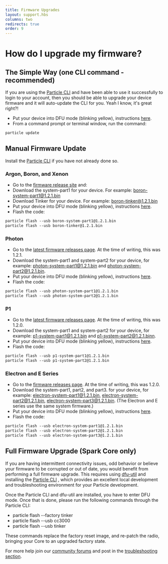 ```yaml
---
title: Firmware Upgrades
layout: support.hbs
columns: two
redirects: true
order: 9
---
```


How do I upgrade my firmware?
===


## The Simple Way (one CLI command - recommended)

If you are using the [Particle CLI](/tutorials/developer-tools/cli) and have been able to use it successfully to login to your account, then you should be able to upgrade your device firmware and it will auto-update the CLI for you. Yeah I know, it's great right?!

- Put your device into DFU mode (blinking yellow), instructions [here](/tutorials/device-os/led/#dfu-mode-device-firmware-upgrade-).
- From a command prompt or terminal window, run the command:

```html
particle update
```


## Manual Firmware Update 

Install the [Particle CLI](/tutorials/developer-tools/cli) if you have not already done so.

### Argon, Boron, and Xenon

- Go to the [firmware release site](https://github.com/particle-iot/device-os/releases/tag/v1.2.1) and:
- Download the system-part1 for your device. For example: [boron-system-part1@1.2.1.bin](https://github.com/particle-iot/device-os/releases/download/v1.2.1/boron-system-part1@1.2.1.bin)
- Download Tinker for your device. For example: [boron-tinker@1.2.1.bin](https://github.com/particle-iot/device-os/releases/download/v1.2.1/boron-tinker@1.2.1.bin)
- Put your device into DFU mode (blinking yellow), instructions [here](/tutorials/device-os/led/#dfu-mode-device-firmware-upgrade-).
- Flash the code:

```html
particle flash --usb boron-system-part1@1.2.1.bin
particle flash --usb boron-tinker@1.2.1.bin
```

### Photon

- Go to the [latest firmware releases page](https://github.com/particle-iot/device-os/releases/latest). At the time of writing, this was 1.2.1.
- Download the system-part1 and system-part2 for your device, for example: photon-system-part1@1.2.1.bin and photon-system-part2@1.2.1.bin.
- Put your device into DFU mode (blinking yellow), instructions [here](/tutorials/device-os/led/#dfu-mode-device-firmware-upgrade-).
- Flash the code:

```html
particle flash --usb photon-system-part1@1.2.1.bin
particle flash --usb photon-system-part2@1.2.1.bin
```

### P1

- Go to the [latest firmware releases page](https://github.com/particle-iot/device-os/releases/latest). At the time of writing, this was 1.2.0.
- Download the system-part1 and system-part2 for your device, for example: p1-system-part1@1.2.1.bin and p1-system-part2@1.2.1.binn.
- Put your device into DFU mode (blinking yellow), instructions [here](/tutorials/device-os/led/#dfu-mode-device-firmware-upgrade-).
- Flash the code:

```html
particle flash --usb p1-system-part1@1.2.1.bin
particle flash --usb p1-system-part2@1.2.1.bin
```

### Electron and E Series

- Go to the [firmware releases page](https://github.com/particle-iot/device-os/releases/latest). At the time of writing, this was 1.2.0.
- Download the system-part1, part2, and part3. for your device, for example: electron-system-part1@1.2.1.bin, electron-system-part2@1.2.1.bin, electron-system-part3@1.2.1.bin. (The Electron and E series use the same system firmware.)
- Put your device into DFU mode (blinking yellow), instructions [here](/tutorials/device-os/led/#dfu-mode-device-firmware-upgrade-).
- Flash the code:

```html
particle flash --usb electron-system-part1@1.2.1.bin
particle flash --usb electron-system-part2@1.2.1.bin
particle flash --usb electron-system-part3@1.2.1.bin
```


## Full Firmware Upgrade (Spark Core only)

If you are having intermittent connectivity issues, odd behavior or believe your firmware to be corrupted or out of date, you would benefit from performing a full firmware upgrade. This requires using [dfu-util](http://dfu-util.sourceforge.net/) and installing the [Particle CLI](/tutorials/developer-tools/cli)
, which provides an excellent local development and troubleshooting environment for your Particle development.

Once the Particle CLI and dfu-util are installed, you have to enter DFU mode. Once that is done, please run the following commands through the Particle CLI:

- particle flash --factory tinker
- particle flash --usb cc3000
- particle flash --usb tinker

These commands replace the factory reset image, and re-patch the radio, bringing your Core to an upgraded factory state.


For more help join our [community forums](http://community.particle.io/) and post in the [troubleshooting section](https://community.particle.io/c/troubleshooting).
